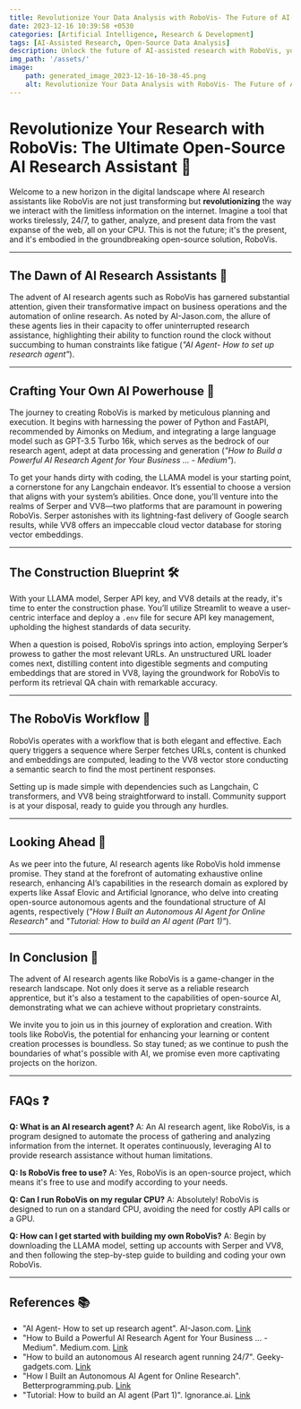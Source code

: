 ```yaml
---
title: Revolutionize Your Data Analysis with RoboVis- The Future of AI-Assisted Research
date: 2023-12-16 10:39:58 +0530
categories: [Artificial Intelligence, Research & Development]
tags: [AI-Assisted Research, Open-Source Data Analysis]
description: Unlock the future of AI-assisted research with RoboVis, your ultimate open-source tool for data analysis and automation. Start revolutionizing your research today!
img_path: '/assets/'
image:
    path: generated_image_2023-12-16-10-38-45.png
    alt: Revolutionize Your Data Analysis with RoboVis- The Future of AI-Assisted Research
---
```


# Revolutionize Your Research with RoboVis: The Ultimate Open-Source AI Research Assistant 🤖

Welcome to a new horizon in the digital landscape where AI research assistants like RoboVis are not just transforming but **revolutionizing** the way we interact with the limitless information on the internet. Imagine a tool that works tirelessly, 24/7, to gather, analyze, and present data from the vast expanse of the web, all on your CPU. This is not the future; it's the present, and it's embodied in the groundbreaking open-source solution, RoboVis.

---

## The Dawn of AI Research Assistants 🌅

The advent of AI research agents such as RoboVis has garnered substantial attention, given their transformative impact on business operations and the automation of online research. As noted by AI-Jason.com, the allure of these agents lies in their capacity to offer uninterrupted research assistance, highlighting their ability to function round the clock without succumbing to human constraints like fatigue (_"AI Agent- How to set up research agent"_).

---

## Crafting Your Own AI Powerhouse 🔨

The journey to creating RoboVis is marked by meticulous planning and execution. It begins with harnessing the power of Python and FastAPI, recommended by Aimonks on Medium, and integrating a large language model such as GPT-3.5 Turbo 16k, which serves as the bedrock of our research agent, adept at data processing and generation (_"How to Build a Powerful AI Research Agent for Your Business ... - Medium"_).

To get your hands dirty with coding, the LLAMA model is your starting point, a cornerstone for any Langchain endeavor. It’s essential to choose a version that aligns with your system’s abilities. Once done, you'll venture into the realms of Serper and VV8—two platforms that are paramount in powering RoboVis. Serper astonishes with its lightning-fast delivery of Google search results, while VV8 offers an impeccable cloud vector database for storing vector embeddings.

---

## The Construction Blueprint 🛠️

With your LLAMA model, Serper API key, and VV8 details at the ready, it's time to enter the construction phase. You’ll utilize Streamlit to weave a user-centric interface and deploy a `.env` file for secure API key management, upholding the highest standards of data security.

When a question is poised, RoboVis springs into action, employing Serper’s prowess to gather the most relevant URLs. An unstructured URL loader comes next, distilling content into digestible segments and computing embeddings that are stored in VV8, laying the groundwork for RoboVis to perform its retrieval QA chain with remarkable accuracy.

---

## The RoboVis Workflow 🔄

RoboVis operates with a workflow that is both elegant and effective. Each query triggers a sequence where Serper fetches URLs, content is chunked and embeddings are computed, leading to the VV8 vector store conducting a semantic search to find the most pertinent responses.

Setting up is made simple with dependencies such as Langchain, C transformers, and VV8 being straightforward to install. Community support is at your disposal, ready to guide you through any hurdles.

---

## Looking Ahead 🔭

As we peer into the future, AI research agents like RoboVis hold immense promise. They stand at the forefront of automating exhaustive online research, enhancing AI’s capabilities in the research domain as explored by experts like Assaf Elovic and Artificial Ignorance, who delve into creating open-source autonomous agents and the foundational structure of AI agents, respectively (_"How I Built an Autonomous AI Agent for Online Research"_ and _"Tutorial: How to build an AI agent (Part 1)"_).

---

## In Conclusion 🎉

The advent of AI research agents like RoboVis is a game-changer in the research landscape. Not only does it serve as a reliable research apprentice, but it's also a testament to the capabilities of open-source AI, demonstrating what we can achieve without proprietary constraints.

We invite you to join us in this journey of exploration and creation. With tools like RoboVis, the potential for enhancing your learning or content creation processes is boundless. So stay tuned; as we continue to push the boundaries of what's possible with AI, we promise even more captivating projects on the horizon.

---

## FAQs ❓

**Q: What is an AI research agent?**
A: An AI research agent, like RoboVis, is a program designed to automate the process of gathering and analyzing information from the internet. It operates continuously, leveraging AI to provide research assistance without human limitations.

**Q: Is RoboVis free to use?**
A: Yes, RoboVis is an open-source project, which means it's free to use and modify according to your needs.

**Q: Can I run RoboVis on my regular CPU?**
A: Absolutely! RoboVis is designed to run on a standard CPU, avoiding the need for costly API calls or a GPU.

**Q: How can I get started with building my own RoboVis?**
A: Begin by downloading the LLAMA model, setting up accounts with Serper and VV8, and then following the step-by-step guide to building and coding your own RoboVis.

---

## References 📚

- "AI Agent- How to set up research agent". AI-Jason.com. [Link](https://www.ai-jason.com/learning-ai/ai-research-agent)
- "How to Build a Powerful AI Research Agent for Your Business ... - Medium". Medium.com. [Link](https://medium.com/aimonks/how-to-build-a-powerful-ai-research-agent-for-your-business-workflow-that-works-while-you-sleep-1b4a669ad884)
- "How to build an autonomous AI research agent running 24/7". Geeky-gadgets.com. [Link](https://www.geeky-gadgets.com/build-an-autonomous-ai-research-agent/)
- "How I Built an Autonomous AI Agent for Online Research". Betterprogramming.pub. [Link](https://betterprogramming.pub/how-i-built-an-autonomous-ai-agent-for-online-research-93435a97c6c)
- "Tutorial: How to build an AI agent (Part 1)". Ignorance.ai. [Link](https://www.ignorance.ai/p/tutorial-how-to-build-an-ai-agent)